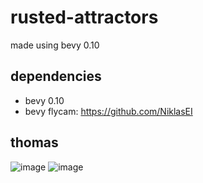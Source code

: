 # rusted-attractors

made using bevy 0.10

## dependencies

- bevy 0.10
- bevy flycam: https://github.com/NiklasEI

## thomas

![image](https://user-images.githubusercontent.com/96671050/230117845-5b0115b9-e7ab-44c2-93f5-9c8739cc3715.png)
![image](https://user-images.githubusercontent.com/96671050/230117948-3adec45c-8330-4bb6-9b0e-66b27a167c6b.png)
